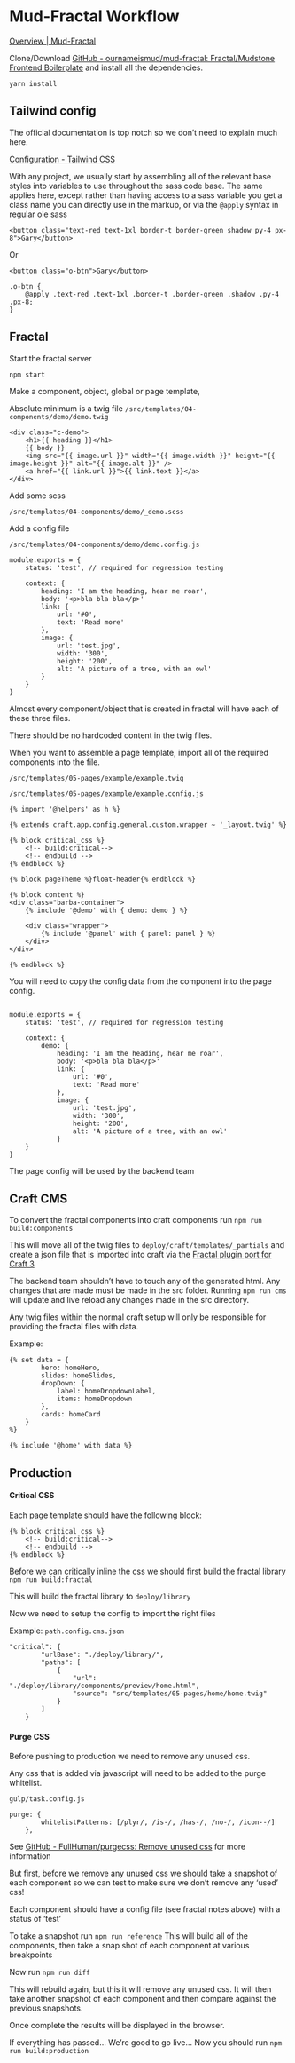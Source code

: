 # Mud-Fractal Workflow
[Overview | Mud-Fractal](http://pensive-williams-a0c767.netlify.com/)

Clone/Download [GitHub - ournameismud/mud-fractal: Fractal/Mudstone Frontend Boilerplate](https://github.com/ournameismud/mud-fractal)  and install all the dependencies.

`yarn install`

## Tailwind config
The official documentation is top notch so we don’t need to explain much here.

[Configuration - Tailwind CSS](https://tailwindcss.com/docs/configuration)

With any project, we usually start by assembling all of the relevant base  styles into variables to use throughout the sass code base.  The same applies here, except rather than having access to a sass variable you get a class name you can directly use in the markup, or via the `@apply` syntax in regular ole sass

```
<button class="text-red text-1xl border-t border-green shadow py-4 px-8">Gary</button>
```

Or 

```
<button class="o-btn">Gary</button>
```
```
.o-btn {
	@apply .text-red .text-1xl .border-t .border-green .shadow .py-4 .px-8;
}
```


## Fractal
Start the fractal server

`npm start`

Make a component, object, global or page template, 

Absolute minimum is a twig file
`/src/templates/04-components/demo/demo.twig`

```
<div class="c-demo">
	<h1>{{ heading }}</h1>
	{{ body }}
	<img src="{{ image.url }}" width="{{ image.width }}" height="{{ image.height }}" alt="{{ image.alt }}" />
	<a href="{{ link.url }}">{{ link.text }}</a>
</div>
```

Add some scss

`/src/templates/04-components/demo/_demo.scss`

Add a config file

`/src/templates/04-components/demo/demo.config.js`

```
module.exports = {
	status: 'test', // required for regression testing

	context: {
		heading: 'I am the heading, hear me roar',
		body: '<p>bla bla bla</p>'
		link: {
			url: '#0',
			text: 'Read more'
		},
		image: {
			url: 'test.jpg',
			width: '300',
			height: '200',
			alt: 'A picture of a tree, with an owl'
		}
	}
}
```


Almost every component/object that is created in fractal will have each of these three files.

There should be no hardcoded content in the twig files.

When you want to assemble a page template, import all of the required components  into the file.  

`/src/templates/05-pages/example/example.twig`

`/src/templates/05-pages/example/example.config.js`


```
{% import '@helpers' as h %}

{% extends craft.app.config.general.custom.wrapper ~ '_layout.twig' %}

{% block critical_css %}
	<!-- build:critical-->
	<!-- endbuild -->
{% endblock %}

{% block pageTheme %}float-header{% endblock %}

{% block content %}
<div class="barba-container">
	{% include '@demo' with { demo: demo } %}
	
	<div class="wrapper">	
		{% include '@panel' with { panel: panel } %}
	</div>
</div>

{% endblock %}
```


You will need to copy the config data from the component into the page config.

```

module.exports = {
	status: 'test', // required for regression testing

	context: {
		demo: {
			heading: 'I am the heading, hear me roar',
			body: '<p>bla bla bla</p>'
			link: {
				url: '#0',
				text: 'Read more'
			},
			image: {
				url: 'test.jpg',
				width: '300',
				height: '200',
				alt: 'A picture of a tree, with an owl'
			}
	}
}
```

The page config will be used by the backend team

## Craft CMS

To convert the fractal components into craft components run `npm run build:components` 

This will move all of the twig files to `deploy/craft/templates/_partials` and create a json file that is imported into craft via the  [Fractal plugin port for Craft 3](https://github.com/ournameismud/fractal)

The backend team shouldn’t have to touch any of the generated html.  Any changes that are made must be made in the src folder.  Running `npm run cms` will update and live reload any changes made in the src directory.

Any twig files within the normal craft setup will only be responsible for providing the fractal files with data.

Example: 

```
{% set data = {
		hero: homeHero,
		slides: homeSlides,
		dropDown: {
		 	label: homeDropdownLabel,
		 	items: homeDropdown
		},
		cards: homeCard
	}
%}

{% include '@home' with data %}
```

## Production
#### Critical CSS

Each page template should have the following block:

```
{% block critical_css %}
	<!-- build:critical-->
	<!-- endbuild -->
{% endblock %}
```

Before we can critically inline the css we should first build the fractal library
`npm run build:fractal`

This will build the fractal library to `deploy/library`

Now we need to setup the config to import the right files

Example: `path.config.cms.json`

```
"critical": {
		"urlBase": "./deploy/library/",
		"paths": [
			{
				"url": "./deploy/library/components/preview/home.html",
				"source": "src/templates/05-pages/home/home.twig"
			}
		]
	}
```

#### Purge CSS
Before pushing to production we need to remove any unused css.

Any css that is added via javascript will need to be added to the purge whitelist.

`gulp/task.config.js`

```
purge: {
		whitelistPatterns: [/plyr/, /is-/, /has-/, /no-/, /icon--/]
	},
```

See [GitHub - FullHuman/purgecss: Remove unused css](https://github.com/FullHuman/purgecss) for more information

But first, before we remove any unused css we should take a snapshot of each component so we can test to make sure we don’t remove any ‘used’ css!

Each component should have a config file (see fractal notes above) with a status of ‘test’

To take a snapshot run `npm run reference`
This will build all of the components, then take a snap shot of each component at various breakpoints

Now run `npm run diff` 

This will rebuild again, but this it will remove any unused css. It will then take another snapshot of each component and then compare against the previous snapshots.

Once complete the results will be displayed in the browser.

If everything has passed… We’re good to go live… Now you should run `npm run build:production`
